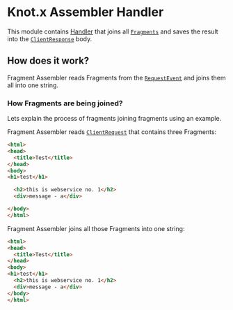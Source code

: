 # Knot.x Assembler Handler
This module contains [Handler](https://vertx.io/docs/apidocs/io/vertx/core/Handler.html)
that joins all [`Fragments`](https://github.com/Knotx/knotx-fragment-api) and
saves the result into the [`ClientResponse`](https://github.com/Knotx/knotx-server-http/blob/master/api/docs/asciidoc/dataobjects.adoc#clientresponse) body.

## How does it work?
Fragment Assembler reads Fragments from the [`RequestEvent`](https://github.com/Knotx/knotx-server-http/blob/master/api/src/main/java/io/knotx/server/api/context/RequestEvent.java)
and joins them all into one string.

### How Fragments are being joined?
Lets explain the process of fragments joining fragments using an example.

Fragment Assembler reads [`ClientRequest`](https://github.com/Knotx/knotx-server-http/blob/master/api/docs/asciidoc/dataobjects.adoc#clientrequest)
that contains three Fragments:
```html
<html>
<head>
  <title>Test</title>
</head>
<body>
<h1>test</h1>
```
```html
  <h2>this is webservice no. 1</h2>
  <div>message - a</div>
```
```html
</body>
</html>
```
Fragment Assembler joins all those Fragments into one string:
```html
<html>
<head>
  <title>Test</title>
</head>
<body>
<h1>test</h1>
  <h2>this is webservice no. 1</h2>
  <div>message - a</div>
</body>
</html>
```